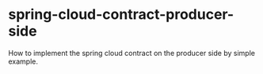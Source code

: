 # spring-cloud-contract-producer-side
How to implement the spring cloud contract on the producer side by simple example.

